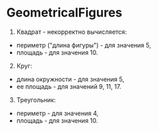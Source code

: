 # GeometricalFigures
1. Квадрат - некорректно вычисляется:
- периметр ("длина фигуры") - для значения 5,
- площадь - для значения 10.
2. Круг:
- длина окружности - для значения 5,
- ее площадь - для значений 9, 11, 17.
3. Треугольник:
- периметр - для значения 4,
- площадь - для значения 10.
